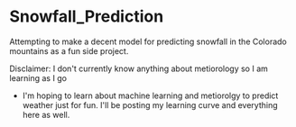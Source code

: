 # Snowfall_Prediction
Attempting to make a decent model for predicting snowfall in the Colorado mountains as a fun side project.

Disclaimer: I don't currently know anything about metiorology so I am learning as I go
- I'm hoping to learn about machine learning and metiorolgy to predict weather just for fun. I'll be posting my learning curve and everything here as well.
